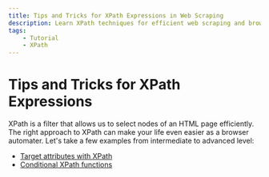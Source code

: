 ```yaml
---
title: Tips and Tricks for XPath Expressions in Web Scraping
description: Learn XPath techniques for efficient web scraping and browser automation. Includes code examples for beginners and advanced users.
tags:
    - Tutorial
    - XPath
---
```


# Tips and Tricks for XPath Expressions
XPath is a filter that allows us to select nodes of an HTML page efficiently. The right approach to XPath can make your life even easier as a browser automater. Let's take a few examples from intermediate to advanced level:

* [Target attributes with XPath](./target-attributes.md)
* [Conditional XPath functions](./conditional-functions.md)
